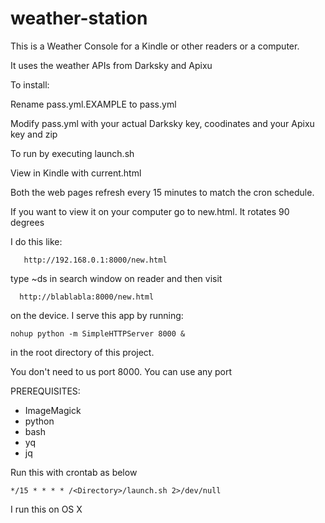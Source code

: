 # weather-station

This is a Weather Console for a Kindle or other readers or a computer. 

It uses the weather APIs from Darksky and Apixu

To install:

Rename pass.yml.EXAMPLE to pass.yml

Modify pass.yml with your actual Darksky key, coodinates and your Apixu key and zip

To run by executing launch.sh

View in Kindle with current.html

Both the web pages refresh every 15 minutes to match the cron schedule.

If you want to view it on your computer go to new.html. It rotates 90 degrees

I do this like:

   	   http://192.168.0.1:8000/new.html

type ~ds in search window on reader and then visit

      http://blablabla:8000/new.html

on the device.  I serve this app by running:

	nohup python -m SimpleHTTPServer 8000 &

in the root directory of this project.

You don't need to us port 8000. You can use any port

PREREQUISITES:
   - ImageMagick
   - python
   - bash
   - yq
   - jq

Run this with crontab as below
	
	*/15 * * * * /<Directory>/launch.sh 2>/dev/null

I run this on OS X



